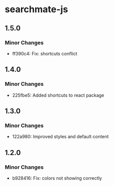 # searchmate-js

## 1.5.0

### Minor Changes

- ff390c4: Fix: shortcuts conflict

## 1.4.0

### Minor Changes

- 225fbe5: Added shortcuts to react package

## 1.3.0

### Minor Changes

- 122a980: Improved styles and default content

## 1.2.0

### Minor Changes

- b928416: Fix: colors not showing correctly
